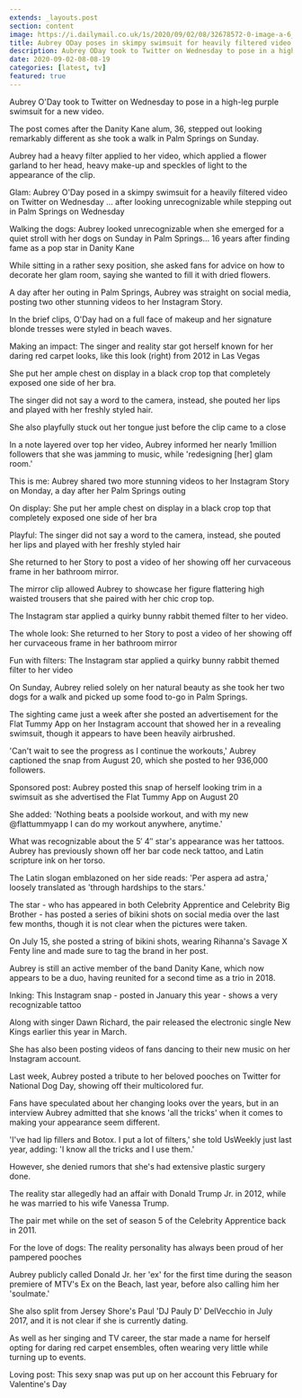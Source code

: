 ```yaml
---
extends: _layouts.post
section: content
image: https://i.dailymail.co.uk/1s/2020/09/02/08/32678572-0-image-a-6_1599030043450.jpg 
title: Aubrey ODay poses in skimpy swimsuit for heavily filtered video 
description: Aubrey ODay took to Twitter on Wednesday to pose in a high-leg purple swimsuit for a new video.  
date: 2020-09-02-08-08-19 
categories: [latest, tv] 
featured: true 
--- 
```

Aubrey O'Day took to Twitter on Wednesday to pose in a high-leg purple swimsuit for a new video. 

The post comes after the Danity Kane alum, 36, stepped out looking remarkably different as she took a walk in Palm Springs on Sunday. 

Aubrey had a heavy filter applied to her video, which applied a flower garland to her head, heavy make-up and speckles of light to the appearance of the clip. 

Glam: Aubrey O'Day posed in a skimpy swimsuit for a heavily filtered video on Twitter on Wednesday ... after looking unrecognizable while stepping out in Palm Springs on Wednesday

Walking the dogs: Aubrey looked unrecognizable when she emerged for a quiet stroll with her dogs on Sunday in Palm Springs… 16 years after finding fame as a pop star in Danity Kane

While sitting in a rather sexy position, she asked fans for advice on how to decorate her glam room, saying she wanted to fill it with dried flowers. 

A day after her outing in Palm Springs, Aubrey was straight on social media, posting two other stunning videos to her Instagram Story.

In the brief clips, O'Day had on a full face of makeup and her signature blonde tresses were styled in beach waves.

Making an impact: The singer and reality star got herself known for her daring red carpet looks, like this look (right) from 2012 in Las Vegas 

She put her ample chest on display in a black crop top that completely exposed one side of her bra. 

The singer did not say a word to the camera, instead, she pouted her lips and played with her freshly styled hair.

She also playfully stuck out her tongue just before the clip came to a close

In a note layered over top her video, Aubrey informed her nearly 1million followers that she was jamming to music, while 'redesigning [her] glam room.'

This is me: Aubrey shared two more stunning videos to her Instagram Story on Monday, a day after her Palm Springs outing 

On display: She put her ample chest on display in a black crop top that completely exposed one side of her bra

Playful: The singer did not say a word to the camera, instead, she pouted her lips and played with her freshly styled hair

She returned to her Story to post a video of her showing off her curvaceous frame in her bathroom mirror.

The mirror clip allowed Aubrey to showcase her figure flattering high waisted trousers that she paired with her chic crop top. 

The Instagram star applied a quirky bunny rabbit themed filter to her video.

The whole look: She returned to her Story to post a video of her showing off her curvaceous frame in her bathroom mirror

Fun with filters: The Instagram star applied a quirky bunny rabbit themed filter to her video

On Sunday, Aubrey relied solely on her natural beauty as she took her two dogs for a walk and picked up some food to-go in Palm Springs. 

The sighting came just a week after she posted an advertisement for the Flat Tummy App on her Instagram account that showed her in a revealing swimsuit, though it appears to have been heavily airbrushed.  

'Can't wait to see the progress as I continue the workouts,' Aubrey captioned the snap from August 20, which she posted to her 936,000 followers. 

Sponsored post: Aubrey posted this snap of herself looking trim in a swimsuit as she advertised the Flat Tummy App on August 20

She added: 'Nothing beats a poolside workout, and with my new @flattummyapp I can do my workout anywhere, anytime.' 

What was recognizable about the 5′ 4″ star's appearance was her tattoos. Aubrey has previously shown off her bar code neck tattoo, and Latin scripture ink on her torso.

The Latin slogan emblazoned on her side reads: 'Per aspera ad astra,' loosely translated as 'through hardships to the stars.' 

The star - who has appeared in both Celebrity Apprentice and Celebrity Big Brother - has posted a series of bikini shots on social media over the last few months, though it is not clear when the pictures were taken. 

On July 15, she posted a string of bikini shots, wearing Rihanna's Savage X Fenty line and made sure to tag the brand in her post. 

Aubrey is still an active member of the band Danity Kane, which now appears to be a duo, having reunited for a second time as a trio in 2018.  

Inking: This Instagram snap - posted in January this year - shows a very recognizable tattoo 

Along with singer Dawn Richard, the pair released the electronic single New Kings earlier this year in March. 

She has also been posting videos of fans dancing to their new music on her Instagram account. 

Last week, Aubrey posted a tribute to her beloved pooches on Twitter for National Dog Day, showing off their multicolored fur. 

Fans have speculated about her changing looks over the years, but in an interview Aubrey admitted that she knows 'all the tricks' when it comes to making your appearance seem different. 

'I've had lip fillers and Botox. I put a lot of filters,' she told UsWeekly just last year, adding: 'I know all the tricks and I use them.' 

However, she denied rumors that she's had extensive plastic surgery done.  

The reality star allegedly had an affair with Donald Trump Jr. in 2012, while he was married to his wife Vanessa Trump.

The pair met while on the set of season 5 of the Celebrity Apprentice back in 2011.

For the love of dogs: The reality personality has always been proud of her pampered pooches

Aubrey publicly called Donald Jr. her 'ex' for the first time during the season premiere of MTV's Ex on the Beach, last year, before also calling him her 'soulmate.' 

She also split from Jersey Shore's Paul 'DJ Pauly D' DelVecchio in July 2017, and it is not clear if she is currently dating.  

As well as her singing and TV career, the star made a name for herself opting for daring red carpet ensembles, often wearing very little while turning up to events.  

Loving post: This sexy snap was put up on her account this February for Valentine's Day

